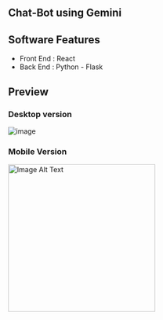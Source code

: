 ## Chat-Bot using Gemini

## Software Features
* Front End : React
* Back End : Python - Flask

## Preview
### Desktop version
![image](https://github.com/MeghanathShetty/Chat-Bot/assets/127648939/eb1745a9-088c-4492-ae75-6d79794f0bd3)

### Mobile Version
<img src="https://github.com/MeghanathShetty/Chat-Bot/assets/127648939/0f520bed-b24f-4f0a-829a-6fb9b090fcae" alt="Image Alt Text" style="width:300px;" />